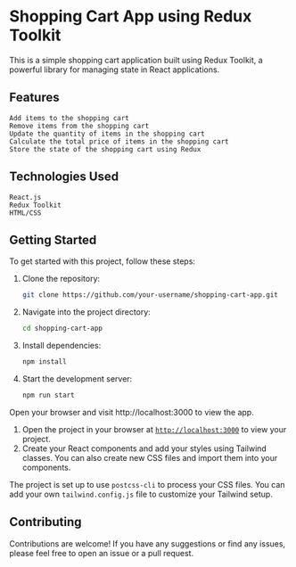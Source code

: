 # Shopping Cart App using Redux Toolkit

This is a simple shopping cart application built using Redux Toolkit, a powerful library for managing state in React applications.

## Features
    Add items to the shopping cart
    Remove items from the shopping cart
    Update the quantity of items in the shopping cart
    Calculate the total price of items in the shopping cart
    Store the state of the shopping cart using Redux

## Technologies Used
    React.js
    Redux Toolkit
    HTML/CSS

## Getting Started
To get started with this project, follow these steps:

1. Clone the repository:
    ```sh
    git clone https://github.com/your-username/shopping-cart-app.git
    ```

2. Navigate into the project directory:
    ```sh
    cd shopping-cart-app
    ```

3. Install dependencies:
    ```sh
    npm install
    ```


4. Start the development server:
    ```sh
    npm run start
    ```


Open your browser and visit http://localhost:3000 to view the app.

1. Open the project in your browser at [`http://localhost:3000`](http://localhost:3000) to view your project.
1. Create your React components and add your styles using Tailwind classes. You can also create new CSS files and import them into your components.

The project is set up to use `postcss-cli` to process your CSS files. You can add your own `tailwind.config.js` file to customize your Tailwind setup.

## Contributing

Contributions are welcome! If you have any suggestions or find any issues, please feel free to open an issue or a pull request.